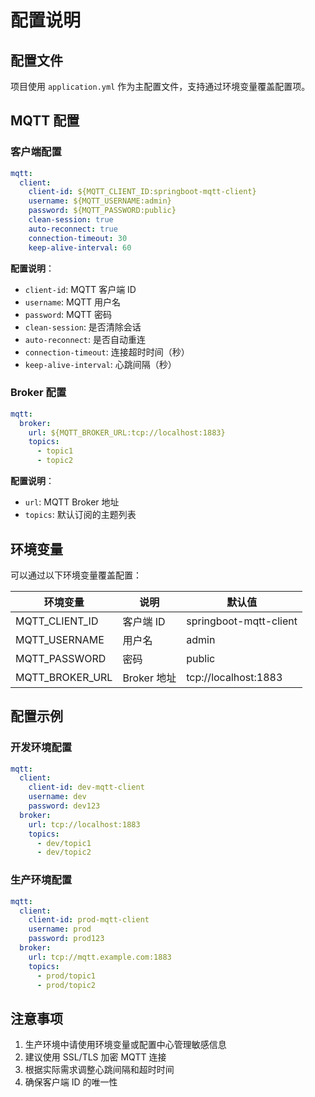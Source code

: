 # 配置说明

## 配置文件

项目使用 `application.yml` 作为主配置文件，支持通过环境变量覆盖配置项。

## MQTT 配置

### 客户端配置

```yaml
mqtt:
  client:
    client-id: ${MQTT_CLIENT_ID:springboot-mqtt-client}
    username: ${MQTT_USERNAME:admin}
    password: ${MQTT_PASSWORD:public}
    clean-session: true
    auto-reconnect: true
    connection-timeout: 30
    keep-alive-interval: 60
```

**配置说明**：
- `client-id`: MQTT 客户端 ID
- `username`: MQTT 用户名
- `password`: MQTT 密码
- `clean-session`: 是否清除会话
- `auto-reconnect`: 是否自动重连
- `connection-timeout`: 连接超时时间（秒）
- `keep-alive-interval`: 心跳间隔（秒）

### Broker 配置

```yaml
mqtt:
  broker:
    url: ${MQTT_BROKER_URL:tcp://localhost:1883}
    topics:
      - topic1
      - topic2
```

**配置说明**：
- `url`: MQTT Broker 地址
- `topics`: 默认订阅的主题列表

## 环境变量

可以通过以下环境变量覆盖配置：

| 环境变量 | 说明 | 默认值 |
|----------|------|--------|
| MQTT_CLIENT_ID | 客户端 ID | springboot-mqtt-client |
| MQTT_USERNAME | 用户名 | admin |
| MQTT_PASSWORD | 密码 | public |
| MQTT_BROKER_URL | Broker 地址 | tcp://localhost:1883 |

## 配置示例

### 开发环境配置

```yaml
mqtt:
  client:
    client-id: dev-mqtt-client
    username: dev
    password: dev123
  broker:
    url: tcp://localhost:1883
    topics:
      - dev/topic1
      - dev/topic2
```

### 生产环境配置

```yaml
mqtt:
  client:
    client-id: prod-mqtt-client
    username: prod
    password: prod123
  broker:
    url: tcp://mqtt.example.com:1883
    topics:
      - prod/topic1
      - prod/topic2
```

## 注意事项

1. 生产环境中请使用环境变量或配置中心管理敏感信息
2. 建议使用 SSL/TLS 加密 MQTT 连接
3. 根据实际需求调整心跳间隔和超时时间
4. 确保客户端 ID 的唯一性 